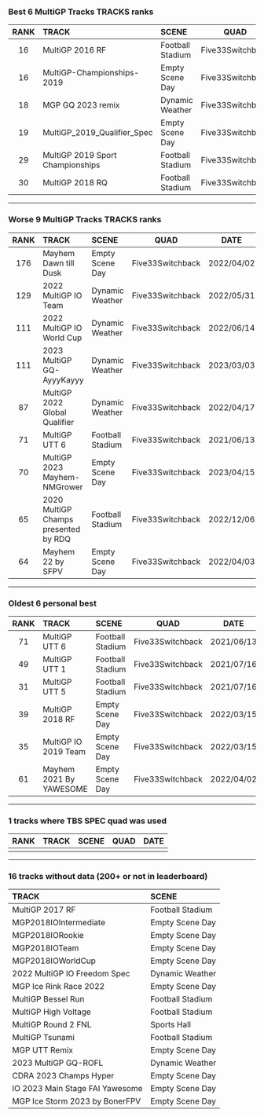 ### Best 6 MultiGP Tracks TRACKS ranks
|RANK|TRACK|SCENE|QUAD|DATE|
|:---:|:---|:---|:---:|:---:|
|16|MultiGP 2016 RF|Football Stadium|Five33Switchback|2022/04/16|
|16|MultiGP-Championships-2019|Empty Scene Day|Five33Switchback|2022/12/14|
|18|MGP GQ 2023 remix|Dynamic Weather|Five33Switchback|2023/04/30|
|19|MultiGP_2019_Qualifier_Spec|Empty Scene Day|Five33Switchback|2022/04/19|
|29|MultiGP 2019 Sport Championships|Football Stadium|Five33Switchback|2022/04/17|
|30|MultiGP 2018 RQ|Football Stadium|Five33Switchback|2022/04/17|
---
### Worse 9 MultiGP Tracks TRACKS ranks
|RANK|TRACK|SCENE|QUAD|DATE|
|:---:|:---|:---|:---:|:---:|
|176|Mayhem Dawn till Dusk|Empty Scene Day|Five33Switchback|2022/04/02|
|129|2022 MultiGP IO Team|Dynamic Weather|Five33Switchback|2022/05/31|
|111|2022 MultiGP IO World Cup|Dynamic Weather|Five33Switchback|2022/06/14|
|111|2023 MultiGP GQ-AyyyKayyy|Dynamic Weather|Five33Switchback|2023/03/03|
|87|MultiGP 2022 Global Qualifier|Dynamic Weather|Five33Switchback|2022/04/17|
|71|MultiGP UTT 6|Football Stadium|Five33Switchback|2021/06/13|
|70|MultiGP 2023 Mayhem-NMGrower|Empty Scene Day|Five33Switchback|2023/04/15|
|65|2020 MultiGP Champs presented by RDQ|Football Stadium|Five33Switchback|2022/12/06|
|64|Mayhem 22 by SFPV|Empty Scene Day|Five33Switchback|2022/04/03|
---
### Oldest 6 personal best
|RANK|TRACK|SCENE|QUAD|DATE|
|:---:|:---|:---|:---:|:---:|
|71|MultiGP UTT 6|Football Stadium|Five33Switchback|2021/06/13|
|49|MultiGP UTT 1|Football Stadium|Five33Switchback|2021/07/16|
|31|MultiGP UTT 5|Football Stadium|Five33Switchback|2021/07/16|
|39|MultiGP 2018 RF|Empty Scene Day|Five33Switchback|2022/03/15|
|35|MultiGP IO 2019 Team|Empty Scene Day|Five33Switchback|2022/03/15|
|61|Mayhem 2021 By YAWESOME|Empty Scene Day|Five33Switchback|2022/04/02|
---
### 1 tracks where TBS SPEC quad was used
|RANK|TRACK|SCENE|QUAD|DATE|
|:---:|:---|:---|:---:|:---:|
||||||
---
### 16 tracks without data (200+ or not in leaderboard)
|TRACK|SCENE|
|:---|:---|
|MultiGP 2017 RF|Football Stadium|
|MGP2018IOIntermediate|Empty Scene Day|
|MGP2018IORookie|Empty Scene Day|
|MGP2018IOTeam|Empty Scene Day|
|MGP2018IOWorldCup|Empty Scene Day|
|2022 MultiGP IO Freedom Spec|Dynamic Weather|
|MGP Ice Rink Race 2022|Empty Scene Day|
|MultiGP Bessel Run|Football Stadium|
|MultiGP High Voltage|Football Stadium|
|MultiGP Round 2 FNL|Sports Hall|
|MultiGP Tsunami|Football Stadium|
|MGP UTT Remix|Empty Scene Day|
|2023 MultiGP GQ-ROFL|Dynamic Weather|
|CDRA 2023  Champs Hyper|Empty Scene Day|
|IO 2023 Main Stage FAI Yawesome|Empty Scene Day|
|MGP Ice Storm 2023 by BonerFPV|Empty Scene Day|
